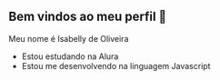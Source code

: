 ## **Bem vindos ao meu perfil** 💟

Meu nome é Isabelly de Oliveira 

- Estou estudando na Alura
- Estou me desenvolvendo na linguagem Javascript
